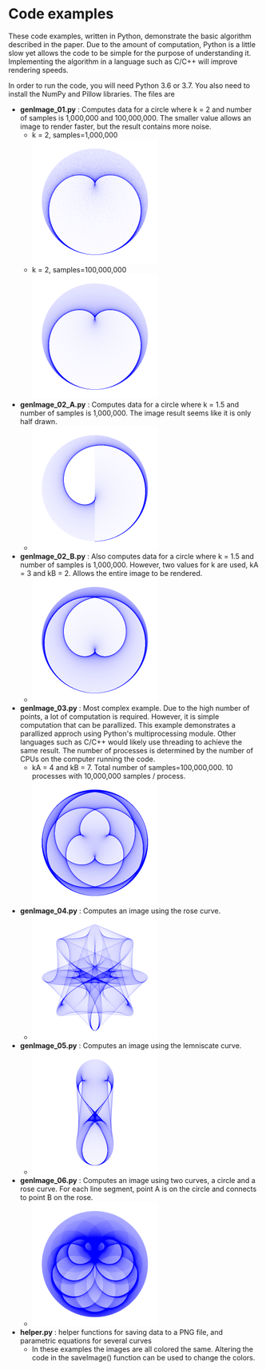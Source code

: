 # Code examples

These code examples, written in Python,
demonstrate the basic algorithm described in the paper.
Due to the amount of computation, Python is a little slow 
yet allows the code to be simple for the purpose of understanding it.
Implementing the algorithm in a language such as C/C++ will improve rendering speeds.

In order to run the code, you will need Python 3.6 or 3.7.  You also
need to install the NumPy and Pillow libraries. The files are

* **genImage_01.py** : Computes data for a circle where k = 2 and number of samples is 1,000,000 and 100,000,000.  The smaller value allows an image to render faster, but the result contains more noise.
  * k = 2, samples=1,000,000 <br><img src="image_1000000_01.png" alt="sample" width="250" />
  * k = 2, samples=100,000,000 <br><img src="image_100000000_01.png" alt="sample" width="250" />
* **genImage_02_A.py** : Computes data for a circle where k = 1.5 and number of samples is 1,000,000. The image result seems like it is only half drawn.
  * <img src="image_02_A.png" alt="sample" width="250" />
* **genImage_02_B.py** : Also computes data for a circle where k = 1.5 and number of samples is 1,000,000. However, two values for k are used, kA = 3 and kB = 2.  Allows the entire image to be rendered.
  * <img src="image_02_B.png" alt="sample" width="250" />
* **genImage_03.py** : Most complex example.  Due to the high number of points, a lot of computation is required.  However, it is simple computation that can be parallized.  This example demonstrates a parallized approch using Python's multiprocessing module.  Other languages such as C/C++ would likely use threading to achieve the same result.  The number of processes is determined by the number of CPUs on the computer running the code.
  * kA = 4 and kB = 7. Total number of samples=100,000,000. 10 processes with 10,000,000 samples / process. <br><img src="image_03.png" alt="sample" width="250" />
* **genImage_04.py** : Computes an image using the rose curve.
  * <img src="image_04.png" alt="sample" width="250" />
* **genImage_05.py** : Computes an image using the lemniscate curve.
  * <img src="image_05.png" alt="sample" width="250" />
* **genImage_06.py** : Computes an image using two curves, a circle and a rose curve.  For each line segment, point A is on the circle and connects to point B on the rose.
  * <img src="image_06.png" alt="sample" width="250" />
* **helper.py** : helper functions for saving data to a PNG file, and parametric equations for several curves
  * In these examples the images are all colored the same.  Altering the code in the saveImage() function can be used to change the colors.
